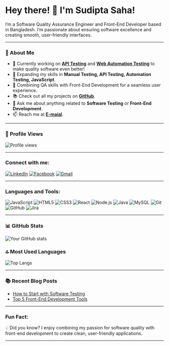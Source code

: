 # Hey there! 👋 I'm Sudipta Saha!

I’m a Software Quality Assurance Engineer and Front-End Developer based in Bangladesh. I’m passionate about ensuring software excellence and creating smooth, user-friendly interfaces.

---

### 🌟 About Me

- 🔭 Currently working on **[API Testing](#)** and **[Web Automation Testing](#)** to make quality software even better!
- 🌱 Expanding my skills in **Manual Testing, API Testing, Automation Testing, JavaScript**.
- 🎨 Combining QA skills with Front-End Development for a seamless user experience.
- 📚 Check out all my projects on **[GitHub](https://github.com/Sudipta-Saha123)**.
- 💬 Ask me about anything related to **Software Testing** or **Front-End Development**.
- 📫 Reach me at **[E-maial](sudiptasaha986@gmail.com)**.

---

### 👀 Profile Views
![Profile views](https://komarev.com/ghpvc/?username=Sudipta-Saha123&color=blue)

---

### Connect with me:

[![LinkedIn](https://img.shields.io/badge/-LinkedIn-0077B5?style=flat&logo=Linkedin&logoColor=white)](https://linkedin.com/in/sudipta-saha1)
[![Facebook](https://img.shields.io/badge/-Facebook-1877F2?style=flat&logo=Facebook&logoColor=white)](https://www.facebook.com/dipto.sudipta/)
[![Gmail](https://img.shields.io/badge/-Gmail-D14836?style=flat&logo=Gmail&logoColor=white)](sudiptasaha986@gmail.com)

---

### Languages and Tools:

![JavaScript](https://img.shields.io/badge/JavaScript-F7DF1E?style=flat&logo=javascript&logoColor=black)
![HTML5](https://img.shields.io/badge/HTML5-E34F26?style=flat&logo=html5&logoColor=white)
![CSS3](https://img.shields.io/badge/CSS3-1572B6?style=flat&logo=css3&logoColor=white)
![React](https://img.shields.io/badge/React-20232A?style=flat&logo=react&logoColor=61DAFB)
![Node.js](https://img.shields.io/badge/Node.js-339933?style=flat&logo=node-dot-js&logoColor=white)
![Java](https://img.shields.io/badge/Java-ED8B00?style=flat&logo=java&logoColor=white)
![MySQL](https://img.shields.io/badge/MySQL-005C84?style=flat&logo=mysql&logoColor=white)
![Git](https://img.shields.io/badge/Git-F05032?style=flat&logo=git&logoColor=white)
![GitHub](https://img.shields.io/badge/GitHub-181717?style=flat&logo=github&logoColor=white)
![Jira](https://img.shields.io/badge/Jira-0052CC?style=flat&logo=jira&logoColor=white)


---

### 📊 GitHub Stats

![Your GitHub stats](https://github-readme-stats.vercel.app/api?username=Sudipta-Saha123&show_icons=true&theme=default)

### 🔝 Most Used Languages

![Top Langs](https://github-readme-stats.vercel.app/api/top-langs/?username=Sudipta-Saha123&layout=compact&theme=default)

---

### 📚 Recent Blog Posts

<!-- Replace with your blog links; You can add more list items if you have multiple blog posts -->
- [How to Start with Software Testing](https://yourblog.com/how-to-start-with-software-testing)
- [Top 5 Front-End Development Tools](https://yourblog.com/top-5-front-end-tools)

---

### Fun Fact: 

💡 Did you know? I enjoy combining my passion for software quality with front-end development to create clean, user-friendly applications.

---

